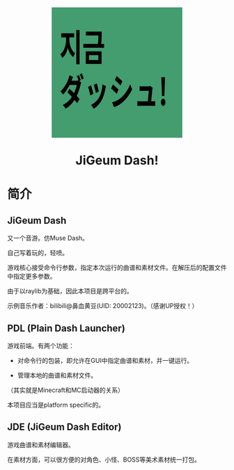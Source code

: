 <h1 align="center">
    <img src="resources/logo.svg" width="300" alt="logo" />
    <br />
    <p>JiGeum Dash!</p>
</h1>

# 简介

## JiGeum Dash

又一个音游。仿Muse Dash。

自己写着玩的，轻喷。

游戏核心接受命令行参数，指定本次运行的曲谱和素材文件。在解压后的配置文件中指定更多参数。

由于以raylib为基础，因此本项目是跨平台的。

示例音乐作者：bilibili@鼻血黄豆(UID: 20002123)。（感谢UP授权！）

## PDL (Plain Dash Launcher)

游戏前端。有两个功能：

- 对命令行的包装，即允许在GUI中指定曲谱和素材，并一键运行。

- 管理本地的曲谱和素材文件。

（其实就是Minecraft和MC启动器的关系）

本项目应当是platform specific的。

## JDE (JiGeum Dash Editor)

游戏曲谱和素材编辑器。

在素材方面，可以很方便的对角色、小怪、BOSS等美术素材统一打包。